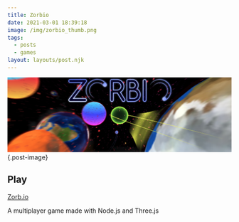 ```yaml
---
title: Zorbio
date: 2021-03-01 18:39:18
image: /img/zorbio_thumb.png
tags:
  - posts
  - games
layout: layouts/post.njk
---
```


![Zorbio](/img/zorbio_header.png "Zorbio"){.post-image}

## Play

[Zorb.io](https://zorb.io)

A multiplayer game made with Node.js and Three.js



